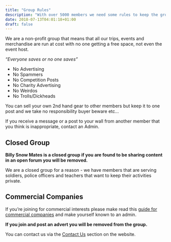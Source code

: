 ```yaml
---
title: "Group Rules"
description: "With over 5000 members we need some rules to keep the group a **friendly and welcoming** place."
date: 2018-07-13T04:01:18+01:00
draft: false
---
```


We are a non-profit group that means that all our trips, events and merchandise are run at cost with no one getting a free space, not even the event host. 

*“Everyone saves or no one saves”*    

- No Advertising
- No Spammers
- No Competition Posts
- No Charity Advertising
- No Weirdos
- No Trolls/Dickheads

You can sell your own 2nd hand gear to other members but keep it to one post and we take no responsibility buyer beware etc…

If you receive a message or a post to your wall from another member that you think is inappropriate, contact an Admin.

## Closed Group

**Billy Snow Mates is a closed group if you are found to be sharing content in an open forum you will be removed.**

We are a closed group for a reason - we have members that are serving soldiers, police officers and teachers that want to keep their activities private. 

## Commercial Companies

If you’re joining for commercial interests please make read this [guide for commercial companies](/rules/guide-for-commercial-companies/) and make yourself known to an admin. 

**If you join and post an advert you will be removed from the group.**

You can contact us via the [Contact Us](/contact-us/) section on the website.
